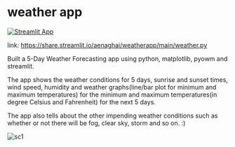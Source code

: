 # weather app

[![Streamlit App](https://static.streamlit.io/badges/streamlit_badge_black_white.svg)](https://share.streamlit.io/aenaghai/weatherapp/main/weather.py)


link: https://share.streamlit.io/aenaghai/weatherapp/main/weather.py

Built a 5-Day Weather Forecasting app using python, matplotlib, pyowm and streamlit.

The app shows the weather conditions for 5 days, sunrise and sunset times, wind speed, humidity and weather graphs(line/bar plot for minimum and maximum temperatures) for the minimum and maximum temperatures(in degree Celsius and Fahrenheit) for the next 5 days.

The app also tells about the other impending weather conditions such as whether or not there will be fog, clear sky, storm and so on. :)

![sc1](https://user-images.githubusercontent.com/98644694/155209421-ac6de53f-abe4-41e3-8f14-ecbfa5503c77.jpg)
